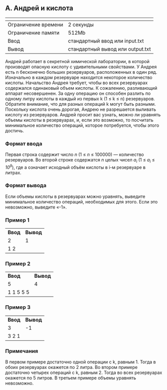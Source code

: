 ## A. Андрей и кислота

|<!-- -->|<!-- -->|
|:--------------------|:-----------|
|Ограничение времени|2 секунды|
|Ограничение памяти|512Mb|
|Ввод|стандартный ввод или input.txt |
|Вывод|стандартный вывод или output.txt|


Андрей работает в секретной химической лаборатории, в которой производят опасную кислоту с удивительными свойствами. У Андрея есть 
n бесконечно больших резервуаров, расположенных в один ряд. Изначально в каждом резервуаре находится некоторое количество кислоты. Начальство Андрея требует, чтобы во всех резервуарах содержался одинаковый объем кислоты. К сожалению, разливающий аппарат несовершенен. За одну операцию он способен разлить по одному литру кислоты в каждый из первых k (1 ≤ k ≤ n) резервуаров. Обратите внимание, что для разных операций k могут быть разными. Поскольку кислота очень дорогая, Андрею не разрешается выливать кислоту из резервуаров. Андрей просит вас узнать, можно ли уравнять объемы кислоты в резервуарах, и, если это возможно, то посчитать минимальное количество операций, которое потребуется, чтобы этого достичь.

### Формат ввода

Первая строка содержит число $n$ (1 ≤ $n$ ≤ 100000) — количество резервуаров.
Во второй строке содержатся $n$ целых чисел <i>a<sub>i</sub></i> (1 ≤ <i>a<sub>i</sub></i> ≤ <i>10<sup>9</sup></i>), где a означает исходный объём кислоты в i-м резервуаре в литрах.
### Формат вывода

Если объемы кислоты в резервуарах можно уравнять, выведите минимальное количество операций, необходимых для этого.
Если это невозможно, выведите «-1».

### Пример 1

<table class="table">
	<tbody>
		<tr>
			<td><b>Ввод</b></td>
			<td><b>Вывод</b></td>
		</tr>
		<tr>
			<td>2</td>
			<td rowspan=1 align="left">1</td>
		</tr>
		<tr>
			<td>1 2</td>
		</tr>
	</tbody>
</table>

### Пример 2

<table class="table">
	<tbody>
		<tr>
			<td><b>Ввод</b></td>
			<td><b>Вывод</b></td>
		</tr>
		<tr>
			<td>5</td>
			<td rowspan=1 align="left">4</td>
		</tr>
		<tr>
			<td>1 1 5 5 5</td>
		</tr>
	</tbody>
</table>

### Пример 3

<table class="table">
	<tbody>
		<tr>
			<td><b>Ввод</b></td>
			<td><b>Вывод</b></td>
		</tr>
		<tr>
			<td>3</td>
			<td rowspan=1 align="left">-1</td>
		</tr>
		<tr>
			<td>3 2 1</td>
		</tr>
	</tbody>
</table>

### Примечания

В первом примере достаточно одной операции с k, равным 1. Тогда в обоих резервуарах окажется по 2 литра.
Во втором примере достаточно четырех операций с k, равным 2. Тогда во всех резервуарах окажется по 5 литров.
В третьем примере объемы уравнять невозможно.